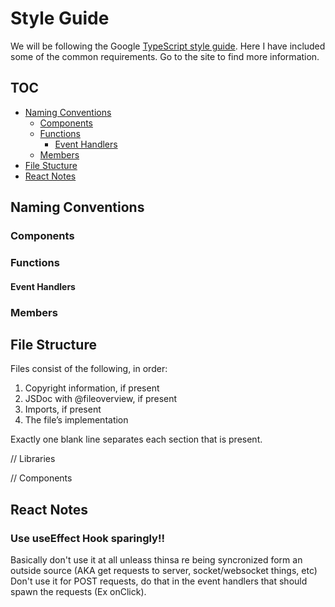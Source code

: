 # Style Guide

We will be following the Google [TypeScript style guide](https://google.github.io/styleguide/tsguide.html). Here I have included some of the common requirements. Go to the site to find more information.

## TOC

- [Naming Conventions](#naming-conventions)
  - [Components](#components)
  - [Functions](#functions)
    - [Event Handlers](#event-handlers)
  - [Members](#members)
- [File Stucture](#file-structure)
- [React Notes](#react-notes)

## Naming Conventions

### Components

### Functions

#### Event Handlers

### Members

## File Structure

Files consist of the following, in order:

1. Copyright information, if present
2. JSDoc with @fileoverview, if present
3. Imports, if present
4. The file’s implementation

Exactly one blank line separates each section that is present.

// Libraries

// Components

## React Notes

### Use useEffect Hook sparingly!!

Basically don't use it at all unleass thinsa re being syncronized form an outside source (AKA get requests to server, socket/websocket things, etc)
Don't use it for POST requests, do that in the event handlers that should spawn the requests (Ex onClick).
